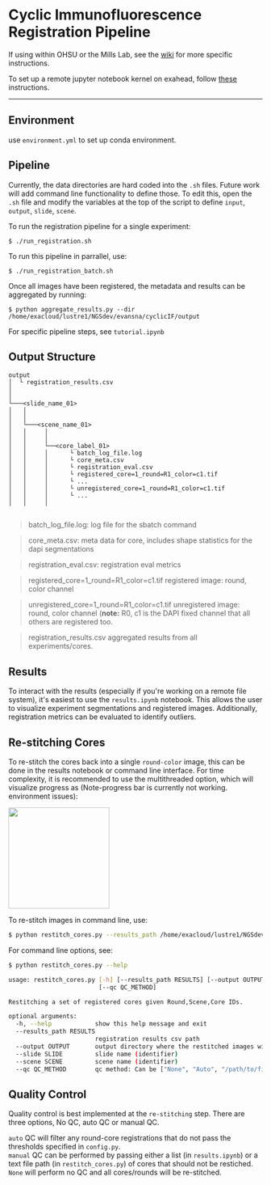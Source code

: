 # Cyclic Immunofluorescence Registration Pipeline

If using within OHSU or the Mills Lab, see the [wiki](https://github.com/nathanieljevans/cyclicIF_registration/wiki/Mills-Lab-Example) for more specific instructions. 

To set up a remote jupyter notebook kernel on exahead, follow [these](https://github.com/nathanieljevans/cyclicIF_registration/wiki/Exahead-Jupyter-Kernel-Instructions) instructions. 

--- 

## Environment 

use `environment.yml` to set up conda environment. 

## Pipeline 

Currently, the data directories are hard coded into the `.sh` files. Future work will add command line functionality to define those. To edit this, open the `.sh` file and modify the variables at the top of the script to define `input`, `output`, `slide`, `scene`.

To run the registration pipeline for a single experiment: 

```$ ./run_registration.sh```

To run this pipeline in parrallel, use: 

```$ ./run_registration_batch.sh```
 
Once all images have been registered, the metadata and results can be aggregated by running: 

```$ python aggregate_results.py --dir /home/exacloud/lustre1/NGSdev/evansna/cyclicIF/output```
 
For specific pipeline steps, see `tutorial.ipynb` 

## Output Structure

```
output
│  └ registration_results.csv 
│       
│
└───<slide_name_01>
│   │
│   │       
│   └───<scene_name_01>
│   │     │
│   │     │
│   │     └──<core_label_01>
│   │     │      └ batch_log_file.log
│   │     │      └ core_meta.csv
│   │     │      └ registration_eval.csv
│   │     │      └ registered_core=1_round=R1_color=c1.tif
│   │     │      └ ...
│   │     │      └ unregistered_core=1_round=R1_color=c1.tif
│   │     │      └ ...
│   │     │
       
```

> batch_log_file.log:                         log file for the sbatch command   

> core_meta.csv:                              meta data for core, includes shape statistics for the dapi segmentations   

> registration_eval.csv:                      registration eval metrics  

> registered_core=1_round=R1_color=c1.tif     registered image: round, color channel  

> unregistered_core=1_round=R1_color=c1.tif   unregistered image: round, color channel (**note:** R0, c1 is the DAPI fixed channel that all others are registered too.   

> registration_results.csv                    aggregated results from all experiments/cores.   


## Results 

To interact with the results (especially if you're working on a remote file system), it's easiest to use the `results.ipynb` notebook. This allows the user to visualize experiment segmentations and registered images. Additionally, registration metrics can be evaluated to identify outliers. 


## Re-stitching Cores

To re-stitch the cores back into a single `round-color` image, this can be done in the results notebook or command line interface. For time complexity, it is recommended to use the multithreaded option, which will visualize progress as (Note-progress bar is currently not working. environment issues): 

<img src="img_stitching_prog2.gif" width="200">

To re-stitch images in command line, use: 

```bash 
$ python restitch_cores.py --results_path /home/exacloud/lustre1/NGSdev/evansna/cyclicIF/output/aggregated_results.csv --output /home/exacloud/lustre1/NGSdev/evansna/cyclicIF/output/S3/Scene-1/ --slide S3 --scene Scene-1 --qc None
```

For command line options, see: 
```bash
$ python restitch_cores.py --help

usage: restitch_cores.py [-h] [--results_path RESULTS] [--output OUTPUT] [--slide SLIDE] [--scene SCENE]
                         [--qc QC_METHOD]

Restitching a set of registered cores given Round,Scene,Core IDs.

optional arguments:
  -h, --help            show this help message and exit
  --results_path RESULTS
                        registration results csv path
  --output OUTPUT       output directory where the restitched images will be written to disk.
  --slide SLIDE         slide name (identifier)
  --scene SCENE         scene name (identifier)
  --qc QC_METHOD        qc method: Can be ["None", "Auto", "/path/to/file/with/line/sep/core/ids/to/filter"]
```

## Quality Control 

Quality control is best implemented at the `re-stitching` step. There are three options, No QC, auto QC or manual QC.   

`auto` QC will filter any round-core registrations that do not pass the thresholds specified in `config.py`.   
`manual` QC can be performed by passing either a list (in `results.ipynb`) or a text file path (in `restitch_cores.py`) of cores that should not be restiched.   
`None` will perform no QC and all cores/rounds will be re-stitched.   

 
